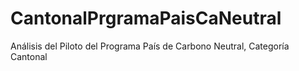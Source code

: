 # CantonalPrgramaPaisCaNeutral
Análisis del Piloto del Programa País de Carbono Neutral, Categoría Cantonal
